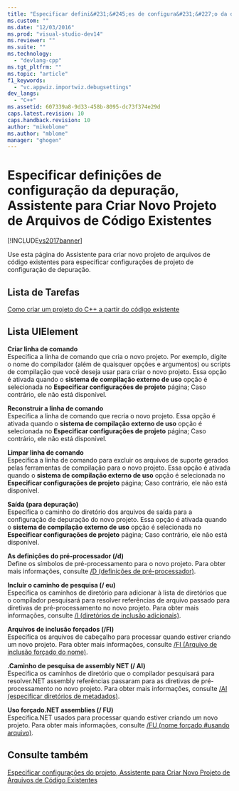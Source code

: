 ```yaml
---
title: "Especificar defini&#231;&#245;es de configura&#231;&#227;o da depura&#231;&#227;o, Assistente para Criar Novo Projeto de Arquivos de C&#243;digo Existentes | Microsoft Docs"
ms.custom: ""
ms.date: "12/03/2016"
ms.prod: "visual-studio-dev14"
ms.reviewer: ""
ms.suite: ""
ms.technology: 
  - "devlang-cpp"
ms.tgt_pltfrm: ""
ms.topic: "article"
f1_keywords: 
  - "vc.appwiz.importwiz.debugsettings"
dev_langs: 
  - "C++"
ms.assetid: 607339a8-9d33-458b-8095-dc73f374e29d
caps.latest.revision: 10
caps.handback.revision: 10
author: "mikeblome"
ms.author: "mblome"
manager: "ghogen"
---
```

# Especificar defini&#231;&#245;es de configura&#231;&#227;o da depura&#231;&#227;o, Assistente para Criar Novo Projeto de Arquivos de C&#243;digo Existentes
[!INCLUDE[vs2017banner](../assembler/inline/includes/vs2017banner.md)]

Use esta página do Assistente para criar novo projeto de arquivos de código existentes para especificar configurações de projeto de configuração de depuração.  
  
## Lista de Tarefas  
 [Como criar um projeto do C\+\+ a partir do código existente](../ide/how-to-create-a-cpp-project-from-existing-code.md)  
  
## Lista UIElement  
 **Criar linha de comando**  
 Especifica a linha de comando que cria o novo projeto.  Por exemplo, digite o nome do compilador \(além de quaisquer opções e argumentos\) ou scripts de compilação que você deseja usar para criar o novo projeto.  Essa opção é ativada quando o  **sistema de compilação externo de uso** opção é selecionada no  **Especificar configurações de projeto** página; Caso contrário, ele não está disponível.  
  
 **Reconstruir a linha de comando**  
 Especifica a linha de comando que recria o novo projeto.  Essa opção é ativada quando o  **sistema de compilação externo de uso** opção é selecionada no  **Especificar configurações de projeto** página; Caso contrário, ele não está disponível.  
  
 **Limpar linha de comando**  
 Especifica a linha de comando para excluir os arquivos de suporte gerados pelas ferramentas de compilação para o novo projeto.  Essa opção é ativada quando o  **sistema de compilação externo de uso** opção é selecionada no  **Especificar configurações de projeto** página; Caso contrário, ele não está disponível.  
  
 **Saída \(para depuração\)**  
 Especifica o caminho do diretório dos arquivos de saída para a configuração de depuração do novo projeto.  Essa opção é ativada quando o  **sistema de compilação externo de uso** opção é selecionada no  **Especificar configurações de projeto** página; Caso contrário, ele não está disponível.  
  
 **As definições do pré\-processador \(\/d\)**  
 Define os símbolos de pré\-processamento para o novo projeto.  Para obter mais informações, consulte [\/D \(definições de pré\-processador\)](../build/reference/d-preprocessor-definitions.md).  
  
 **Incluir o caminho de pesquisa \(\/ eu\)**  
 Especifica os caminhos de diretório para adicionar à lista de diretórios que o compilador pesquisará para resolver referências de arquivo passado para diretivas de pré\-processamento no novo projeto.  Para obter mais informações, consulte [\/I \(diretórios de inclusão adicionais\)](../build/reference/i-additional-include-directories.md).  
  
 **Arquivos de inclusão forçados \(\/FI\)**  
 Especifica os arquivos de cabeçalho para processar quando estiver criando um novo projeto.  Para obter mais informações, consulte [\/FI \(Arquivo de inclusão forçado do nome\)](../Topic/-FI%20\(Name%20Forced%20Include%20File\).md).  
  
 **.Caminho de pesquisa de assembly NET \(\/ AI\)**  
 Especifica os caminhos de diretório que o compilador pesquisará para resolver.NET assembly referências passaram para as diretivas de pré\-processamento no novo projeto.  Para obter mais informações, consulte [\/AI \(especificar diretórios de metadados\)](../build/reference/ai-specify-metadata-directories.md).  
  
 **Uso forçado.NET assemblies \(\/ FU\)**  
 Especifica.NET usados para processar quando estiver criando um novo projeto.  Para obter mais informações, consulte [\/FU \(nome forçado \#usando arquivo\)](../build/reference/fu-name-forced-hash-using-file.md).  
  
## Consulte também  
 [Especificar configurações do projeto, Assistente para Criar Novo Projeto de Arquivos de Código Existentes](../ide/specify-project-settings-create-new-project-from-existing-code-files-wizard.md)